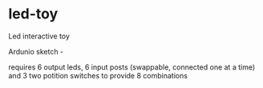 # led-toy
Led interactive toy

Ardunio sketch - 

requires 6 output leds, 6 input posts (swappable, connected one at a time) and 3 two potition switches to provide 8 combinations
